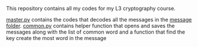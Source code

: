This repository contains all my codes for my L3 cryptography course. 

[master.py](master.py) contains the codes that decodes all the messages in the [message folder](Message). [common.py](common.py) contains helper function that opens and saves the messages along with the list of common word and a function that find the key create the most word in the message